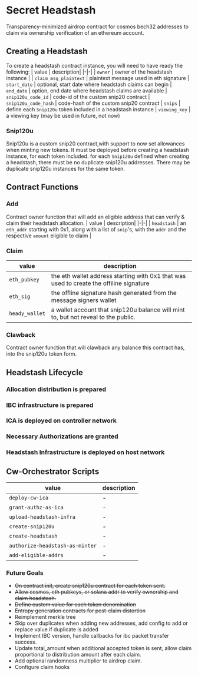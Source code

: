 #  Secret Headstash

Transparency-minimized airdrop contract for cosmos bech32 addresses to claim via ownership verification of an ethereum account.


## Creating a Headstash 
To create a headstash contract instance, you will need to have ready the following:
| value | description| 
|-|-|
| `owner` | owner of the headstash instance |
| `claim_msg_plaintext` | plaintext message used in eth signature
| `start_date` | optional, start date where headstash claims can begin
| `end_date` | option, end date where headstash claims are available
| `snip120u_code_id` | code-id of the custom snip20 contract
| `snip120u_code_hash` | code-hash of the custom snip20 contract
| `snips` | define each  `Snip120u` token included in a headstash instance
| `viewing_key` | a viewing key (may be used in future, not now)

### Snip120u
Snip120u is a custom snip20 contract,with support to now set allowances when minting new tokens. It must be deployed before creating a headstash instance, for each token included. for each `Snip120u` defined when creating a headstash, there must be no duplicate snip120u addresses. There may be duplicate snip120u instances for the same token.

## Contract Functions

### Add
Contract owner function that will add an eligible address that can verify & claim their headstash allocation.
| value | description| 
|-|-|
| `headstash` | an `eth_addr` starting with 0x1, along with a list of `snip`'s, with the `addr` and the respective `amount` eligible to claim |

### Claim 
| value | description| 
|-|-|
| `eth_pubkey` | the eth wallet address starting with 0x1 that was used to create the offiline signature |
| `eth_sig` | the offline signature hash generated from the message signers wallet |
| `heady_wallet` | a wallet account that snip120u balance will mint to, but not reveal to the public. |

### Clawback
Contract owner function that will clawback any balance this contract has, into the snip120u token form.

## Headstash Lifecycle 

### Allocation distribution is prepared 
### IBC infrastructure is prepared
### ICA is deployed on controller network
### Necessary Authorizations are granted
### Headstash Infrastructure is deployed on host network

## Cw-Orchestrator Scripts
| value | description| 
|-|-|
| `deploy-cw-ica` | - |
| `grant-authz-as-ica` | - |
| `upload-headstash-infra` | - |
| `create-snip120u` | - |
| `create-headstash` | - |
| `authorize-headstash-as-minter` | - |
| `add-eligible-addrs` | - |

<!-- ## Content

- [Headstash Contract](./contract/airdrop/) - CosmWasm contract that verifies eth signatures and distirbutes snip20 tokens.
- [Headstash Tools](./tools/headstash/README.md) - `secretjs` scripts to deploy & interact with headstash instances.
- [Headstash & Feegrant API](https://github.com/hard-nett/community-dashboard/tree/no-merkle/caching-api) - express.js server that provides distribution data to ui, as well as can authorize feegrants by verifying eth signatures.
- [Headstash UI Demo](https://github.com/hard-nett/community-dashboard/tree/no-merkle) - webapp for claiming a headstash. 

## Demo 

## Dashboard

<!-- ## Setup Instructions -->




<!-- ## Usage Guidelines 
### 1. Build The Contract Code 
```sh
make build
``` -->
<!-- ### 2. Deploy Wasm Blob To Secret Network 
We can deploy using the [headstash tools](./tools/headstash/) scripts. Make sure you have build the contract locally, or else the scripts will not work properly.\
To deploy, navigate to the headstash tools, install the node dependencies, and run:
```sh
cd tools/headstash && yarn && node main.js -s
```
*This will store the wasm blob we've built to secret netowrk & return our code-id*

### 3. Prepare SNIP-20
The headstash distributes SNIP20s, so we will need to create an snip20 instance that is for our IBC token to wrap into.

To create our snip20, add your desired ibc token denom to the constants in `main.js`. To review obtaining an ibc-denom, [refer here](./IBC_HOOKS.md) then run:
```sh
node main.js -i-snip1
```
*This will return our contract address, be sure to add this to the constants in `main.js`*

https://github.com/hard-nett/secret-airdrop/assets/123711748/8cd1b629-2f04-4ea9-9834-de274e1d6c90


### 4. Create Headstash Instance
Now we can provide the total amount of tokens we expect to distribute to create our headstash contract. The snip20 weve created is set as the token the contract will distribute.
```sh
node main.js -init-headstash
```

https://github.com/hard-nett/secret-airdrop/assets/123711748/b8db775a-b712-45ec-919f-60f143fa1428


### 5. Deploy IBC Hooks For Auto Wrapping
Now we can make converting the ibc token into its snip20 version and funding our airdrop contract happen in one transaction with ibc-hooks. [Refer here](./IBC_HOOKS.md) for guides to deploy ibc hooks.


### 6. Add Eth Address Able To Claim 
to add address that can verify & claim their headstash, our headstash-tools can run a script to batch store addresses in a json file with the following format:
```json
[
    {
    "eth_pubkey": "0x710",
    "amount": "1234567"
    },
    ...
]
```

To add addresses to claim their headstash:
```sh
node tools/headstash/main.js -add
```
https://github.com/hard-nett/secret-airdrop/assets/123711748/28f61f24-e1a3-4a03-a2b0-99ec5ece7551

## 7. Fund Headstash 
If you decided not to use ibc hooks, or using either an existing snip or native asset, than we need need to fund the contract with the tokens to distribute.

### Wrap Into SNIP20 
```sh
node main.js -convert-token1 432 
```

### Fund Headstash 
To fund the headstash contract:
```sh
node main.js -fund-hs-token1 <amount>
```


https://github.com/hard-nett/secret-airdrop/assets/123711748/131f7631-c6e8-4eb0-9efe-2f4c5649878e

## 8. Provide Feegrants
feegrants can be provided to wallet addresses via:
```sh 
node main.js -feegrant <addr-to-feegrant>
```

## 9. Claim Assets
Claiming tokens involves the generation of an eth signature, with the secret pubkey address as the msg string of the signature. This signature is passed to the contract, along with the eth pubkey that generated it. 

```sh
node main.js -claim
```


And thats it! Weve successfully claimed our headstash privately.
## 10. Verify You have claimed
We can query the snip20 contract to confirm our new balance
```sh
node main.js -q-snip1-bal
``` -->


<!-- ## Additional Information 
### Gas Cost 
The cost to add 200 addresses to the contract map is  ~ 1 SCRT token @ `0.1 SCRT` for Fee Price  [example tx](https://testnet.ping.pub/secret/tx/C54BBEBE5360E98E200DDDA21E69278A05A11C342EDA8798011CA10BB8F0C320) -->

### Future Goals
- ~~On contract init, create snip120u contract for each token sent.~~
- ~~Allow cosmos, eth pubkeys, or solana addr to verify ownership and claim headstash.~~
- ~~Define custom value for each token denomination~~
- ~~Entropy generation contracts for post-claim distortion~~
- Reimplement merkle tree 
- Skip over duplicates when adding new addresses, add config to add or replace value if duplicate is added
- Implement IBC version, handle callbacks for ibc packet transfer success.
- Update total_amount when additional accepted token is sent, allow claim proportional to distribution amount after each claim.
- Add optional randomness multiplier to airdrop claim.
- Configure claim hooks 
    